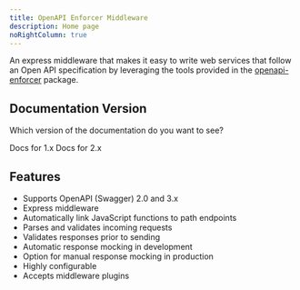 ```yaml
---
title: OpenAPI Enforcer Middleware
description: Home page
noRightColumn: true
---
```


An express middleware that makes it easy to write web services that follow an Open API specification by leveraging the tools provided in the [openapi-enforcer](https://www.npmjs.com/package/openapi-enforcer) package.

## Documentation Version

Which version of the documentation do you want to see?

<el-button onclick="window.location.href = '/openapi-enforcer-middleware/1.x'">Docs for 1.x</el-button>
<el-button onclick="window.location.href = '/openapi-enforcer-middleware/2.x'" type="success">Docs for 2.x</el-button>

## Features

- Supports OpenAPI (Swagger) 2.0 and 3.x
- Express middleware
- Automatically link JavaScript functions to path endpoints
- Parses and validates incoming requests
- Validates responses prior to sending
- Automatic response mocking in development
- Option for manual response mocking in production
- Highly configurable
- Accepts middleware plugins
